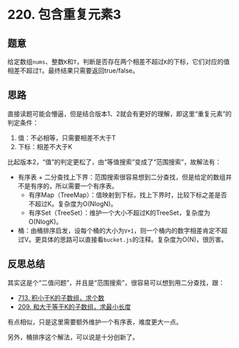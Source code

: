# 220. 包含重复元素3

## 题意

给定数组`nums`、整数`K`和`T`，判断是否存在两个相差不超过`K`的下标，它们对应的值相差不超过`T`。最终结果只需要返回true/false。

## 思路

直接读题可能会懵逼，但是结合版本1、2就会有更好的理解，即这里“重复元素”的判定条件：

1. 值：不必相等，只需要相差不大于T
1. 下标：相差不大于K

比起版本2，“值”的判定更松了，由“等值搜索”变成了“范围搜索”，故解法有：

- 有序表 + 二分查找上下界：范围搜索很容易想到二分查找，但是给定的数组并不是有序的，所以需要一个有序表。
  - 有序Map（TreeMap）：值映射到下标，找上下界时，比较下标之差是否不超过K。复杂度为O(NlogN)。
  - 有序Set（TreeSet）：维护一个大小不超过K的TreeSet，复杂度为O(NlogK)。
- 桶：由桶排序启发，设每个桶的大小为`V+1`，则一个桶内的数字相差肯定不超过V。更具体的思路可以直接看`bucket.js`的注释。复杂度为O(N)，很厉害。

## 反思总结

其实这是个“二值问题”，并且是“范围搜索”，很容易可以想到用二分查找，跟：

- [713. 积小于K的子数组，求个数](https://leetcode-cn.com/problems/subarray-product-less-than-k/)
- [209. 和大于等于K的子数组，求最小长度](https://leetcode-cn.com/problems/minimum-size-subarray-sum/)

有点相似，只是这里需要额外维护一个有序表，难度更大一点。

另外，桶排序这个解法，可以说是十分创新了。

